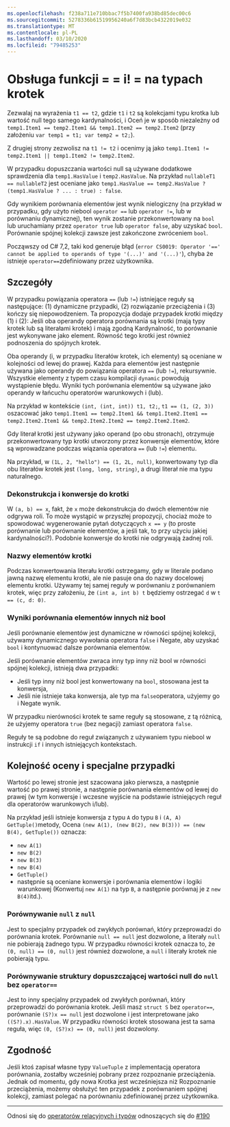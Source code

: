 ```yaml
---
ms.openlocfilehash: f238a711e710bbac7f5b7400fa938bd85dec00c6
ms.sourcegitcommit: 5278336b61519956240a6f7d83bcb4322019e032
ms.translationtype: MT
ms.contentlocale: pl-PL
ms.lasthandoff: 03/10/2020
ms.locfileid: "79485253"
---
```

# <a name="support-for--and--on-tuple-types"></a>Obsługa funkcji = = i! = na typach krotek

Zezwalaj na wyrażenia `t1 == t2`, gdzie `t1` i `t2` są kolekcjami typu krotka lub wartość null tego samego kardynalności, i Oceń je w sposób niezależny od `temp1.Item1 == temp2.Item1 && temp1.Item2 == temp2.Item2` (przy założeniu `var temp1 = t1; var temp2 = t2;`).

Z drugiej strony zezwolisz na `t1 != t2` i ocenimy ją jako `temp1.Item1 != temp2.Item1 || temp1.Item2 != temp2.Item2`.

W przypadku dopuszczania wartości null są używane dodatkowe sprawdzenia dla `temp1.HasValue` i `temp2.HasValue`. Na przykład `nullableT1 == nullableT2` jest oceniane jako `temp1.HasValue == temp2.HasValue ? (temp1.HasValue ? ... : true) : false`.

Gdy wynikiem porównania elementów jest wynik nielogiczny (na przykład w przypadku, gdy użyto niebool `operator ==` lub `operator !=`, lub w porównaniu dynamicznej), ten wynik zostanie przekonwertowany na `bool` lub uruchamiany przez `operator true` lub `operator false`, aby uzyskać `bool`. Porównanie spójnej kolekcji zawsze jest zakończone zwróceniem `bool`.

Począwszy od C# 7,2, taki kod generuje błąd (`error CS0019: Operator '==' cannot be applied to operands of type '(...)' and '(...)'`), chyba że istnieje `operator==`zdefiniowany przez użytkownika.

## <a name="details"></a>Szczegóły

W przypadku powiązania operatora `==` (lub `!=`) istniejące reguły są następujące: (1) dynamiczne przypadki, (2) rozwiązanie przeciążenia i (3) kończy się niepowodzeniem.
Ta propozycja dodaje przypadek krotki między (1) i (2): Jeśli oba operandy operatora porównania są krotki (mają typy krotek lub są literałami krotek) i mają zgodną Kardynalność, to porównanie jest wykonywane jako element. Równość tego krotki jest również podnoszenia do spójnych krotek.

Oba operandy (i, w przypadku literałów krotek, ich elementy) są oceniane w kolejności od lewej do prawej. Każda para elementów jest następnie używana jako operandy do powiązania operatora `==` (lub `!=`), rekursywnie. Wszystkie elementy z typem czasu kompilacji `dynamic` powodują wystąpienie błędu. Wyniki tych porównania elementów są używane jako operandy w łańcuchu operatorów warunkowych i (lub).

Na przykład w kontekście `(int, (int, int)) t1, t2;`, `t1 == (1, (2, 3))` oszacować jako `temp1.Item1 == temp2.Item1 && temp1.Item2.Item1 == temp2.Item2.Item1 && temp2.Item2.Item2 == temp2.Item2.Item2`.

Gdy literał krotki jest używany jako operand (po obu stronach), otrzymuje przekonwertowany typ krotki utworzony przez konwersje elementów, które są wprowadzane podczas wiązania operatora `==` (lub `!=`) elementu. 

Na przykład, w `(1L, 2, "hello") == (1, 2L, null)`, konwertowany typ dla obu literałów krotek jest `(long, long, string)`, a drugi literał nie ma typu naturalnego.


### <a name="deconstruction-and-conversions-to-tuple"></a>Dekonstrukcja i konwersje do krotki
W `(a, b) == x`, fakt, że `x` może dekonstrukcja do dwóch elementów nie odgrywa roli. To może wystąpić w przyszłej propozycji, chociaż może to spowodować wygenerowanie pytań dotyczących `x == y` (to proste porównanie lub porównanie elementów, a jeśli tak, to przy użyciu jakiej kardynalności?).
Podobnie konwersje do krotki nie odgrywają żadnej roli.

### <a name="tuple-element-names"></a>Nazwy elementów krotki

Podczas konwertowania literału krotki ostrzegamy, gdy w literale podano jawną nazwę elementu krotki, ale nie pasuje ona do nazwy docelowej elementu krotki.
Używamy tej samej reguły w porównaniu z porównaniem krotek, więc przy założeniu, że `(int a, int b) t` będziemy ostrzegać `d` w `t == (c, d: 0)`.

### <a name="non-bool-element-wise-comparison-results"></a>Wyniki porównania elementów innych niż bool

Jeśli porównanie elementów jest dynamiczne w równości spójnej kolekcji, używamy dynamicznego wywołania operatora `false` i Negate, aby uzyskać `bool` i kontynuować dalsze porównania elementów. 

Jeśli porównanie elementów zwraca inny typ inny niż bool w równości spójnej kolekcji, istnieją dwa przypadki:
- Jeśli typ inny niż bool jest konwertowany na `bool`, stosowana jest ta konwersja,
- Jeśli nie istnieje taka konwersja, ale typ ma `false`operatora, użyjemy go i Negate wynik.

W przypadku nierówności krotek te same reguły są stosowane, z tą różnicą, że użyjemy operatora `true` (bez negacji) zamiast operatora `false`.

Reguły te są podobne do reguł związanych z używaniem typu niebool w instrukcji `if` i innych istniejących kontekstach.

## <a name="evaluation-order-and-special-cases"></a>Kolejność oceny i specjalne przypadki
Wartość po lewej stronie jest szacowana jako pierwsza, a następnie wartość po prawej stronie, a następnie porównania elementów od lewej do prawej (w tym konwersje i wczesne wyjście na podstawie istniejących reguł dla operatorów warunkowych i/lub).

Na przykład jeśli istnieje konwersja z typu `A` do typu `B` i `(A, A) GetTuple()`metody, Ocena `(new A(1), (new B(2), new B(3))) == (new B(4), GetTuple())` oznacza:
- `new A(1)`
- `new B(2)`
- `new B(3)`
- `new B(4)`
- `GetTuple()`
- następnie są oceniane konwersje i porównania elementów i logiki warunkowej (Konwertuj `new A(1)` na typ `B`, a następnie porównaj je z `new B(4)`itd.).

### <a name="comparing-null-to-null"></a>Porównywanie `null` z `null`

Jest to specjalny przypadek od zwykłych porównań, który przeprowadzi do porównania krotek. Porównanie `null == null` jest dozwolone, a literały `null` nie pobierają żadnego typu.
W przypadku równości krotek oznacza to, że `(0, null) == (0, null)` jest również dozwolone, a `null` i literały krotek nie pobierają typu.

### <a name="comparing-a-nullable-struct-to-null-without-operator"></a>Porównywanie struktury dopuszczającej wartości null do `null` bez `operator==`

Jest to inny specjalny przypadek od zwykłych porównań, który przeprowadzi do porównania krotek.
Jeśli masz `struct S` bez `operator==`, porównanie `(S?)x == null` jest dozwolone i jest interpretowane jako `((S?).x).HasValue`.
W przypadku równości krotek stosowana jest ta sama reguła, więc `(0, (S?)x) == (0, null)` jest dozwolony.

## <a name="compatibility"></a>Zgodność

Jeśli ktoś zapisał własne typy `ValueTuple` z implementacją operatora porównania, zostałby wcześniej pobrany przez rozpoznanie przeciążenia. Jednak od momentu, gdy nowa Krotka jest wcześniejsza niż Rozpoznanie przeciążenia, możemy obsłużyć ten przypadek z porównaniem spójnej kolekcji, zamiast polegać na porównaniu zdefiniowanej przez użytkownika.

----

Odnosi się do [operatorów relacyjnych i typów](../../spec/expressions.md#relational-and-type-testing-operators) odnoszących się do [#190](https://github.com/dotnet/csharplang/issues/190)
